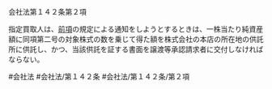 会社法第１４２条第２項

指定買取人は、[前項](会社法＿＿＿＿第１４２条第１項)の規定による通知をしようとするときは、一株当たり純資産額に同項第二号の対象株式の数を乗じて得た額を株式会社の本店の所在地の供託所に供託し、かつ、当該供託を証する書面を譲渡等承認請求者に交付しなければならない。

#会社法
#会社法/第１４２条
#会社法/第１４２条/第２項
